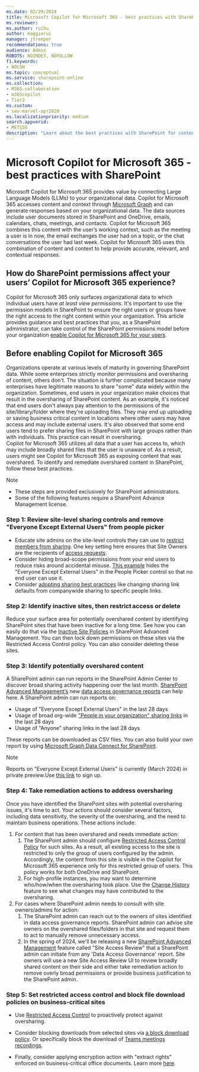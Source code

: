 ```yaml
---
ms.date: 02/29/2024
title: Microsoft Copilot for Microsoft 365 - best practices with SharePoint
ms.reviewer: 
ms.author: ruihu
author: maggierui
manager: jtremper
recommendations: true
audience: Admin
ROBOTS: NOINDEX, NOFOLLOW
f1.keywords:
- NOCSH
ms.topic: conceptual
ms.service: sharepoint-online
ms.collection: 
- M365-collaboration
- m365copilot
- Tier2
ms.custom:
- seo-marvel-apr2020
ms.localizationpriority: medium
search.appverid:
- MET150
description: "Learn about the best practices with SharePoint for content sharing when enabling Microsoft Copilot for Microsoft 365."
---
```

# Microsoft Copilot for Microsoft 365 - best practices with SharePoint

Microsoft Copilot for Microsoft 365 provides value by connecting Large Language Models (LLMs) to your organizational data. Copilot for Microsoft 365 accesses content and context through [Microsoft Graph](/graph/overview) and can generate responses based on your organizational data. The data sources include user documents stored in SharePoint and OneDrive, emails, calendars, chats, meetings, and contacts. Copilot for Microsoft 365 combines this content with the user’s working context, such as the meeting a user is in now, the email exchanges the user had on a topic, or the chat conversations the user had last week. Copilot for Microsoft 365 uses this combination of content and context to help provide accurate, relevant, and contextual responses.

## How do SharePoint permissions affect your users’ Copilot for Microsoft 365 experience?

Copilot for Microsoft 365 only surfaces organizational data to which individual users have *at least view permissions*. It's important to use the permission models in SharePoint to ensure the right users or groups have the right access to the right content within your organization.
This article provides guidance and best practices that you, as a SharePoint administrator, can take control of the SharePoint permissions model before your organization [enable Copilot for Microsoft 365 for your users](/microsoft-365-copilot/microsoft-365-copilot-enable-users).

## Before enabling Copilot for Microsoft 365

Organizations operate at various levels of maturity in governing SharePoint data. While some enterprises strictly monitor permissions and oversharing of content, others don't. The situation is further complicated because many enterprises have legitimate reasons to share "some" data widely within the organization.
Sometimes, end users in your organization make choices that result in the oversharing of SharePoint content. As an example, it's noticed that end users don't always pay attention to the permissions of the site/library/folder where they're uploading files. They may end up uploading or saving business critical content in locations where other users may have access and may include external users. It's also observed that some end users tend to prefer sharing files in SharePoint with large groups rather than with individuals. This practice can result in oversharing.  
Copilot for Microsoft 365 utilizes all data that a user has access to, which may include broadly shared files that the user is unaware of. As a result, users might see Copilot for Microsoft 365 as exposing content that was overshared.
To identify and remediate overshared content in SharePoint, follow these best practices.

> [!Note]
>
> - These steps are provided exclusively for SharePoint administrators.
> - Some of the following features require a SharePoint Advance Management license.

### Step 1: Review site-level sharing controls and remove "Everyone Except External Users" from people picker

- Educate site admins on the site-level controls they can use to [restrict members from sharing](/microsoft-365/solutions/microsoft-365-limit-sharing#sharing-with-specific-people). One key setting here ensures that Site Owners are the recipients of [access requests](https://support.microsoft.com/office/set-up-and-manage-access-requests-94b26e0b-2822-49d4-929a-8455698654b3).  
- Consider hiding broad-scope permissions from your end users to reduce risks around accidental misuse. [This example](/powershell/module/sharepoint-online/set-spotenant#example-2) hides the "Everyone Except External Users" in the People Picker control so that no end user can use it.  
- Consider [adopting sharing best practices](/microsoft-365/solutions/microsoft-365-limit-sharing) like changing sharing link defaults from companywide sharing to specific people links.

### Step 2: Identify inactive sites, then restrict access or delete

Reduce your surface area for potentially overshared content by identifying SharePoint sites that have been inactive for a long time. See how you can easily do that via the [Inactive Site Policies](/sharepoint/site-lifecycle-management#create-an-inactive-site-policy) in SharePoint Advanced Management.
You can then lock down permissions on these sites via the Restricted Access Control policy. You can also consider deleting these sites.

### Step 3: Identify potentially overshared content

A SharePoint admin can run reports in the SharePoint Admin Center to discover broad sharing activity happening over the last month. [SharePoint Advanced Management’s](/sharepoint/advanced-management) new [data access governance reports](/sharepoint/data-access-governance-reports) can help here.  A SharePoint admin can run reports on:

- Usage of "Everyone Except External Users" in the last 28 days
- Usage of broad org-wide ["People in your organization" sharing links](/sharepoint/shareable-links-anyone-specific-people-organization) in the last 28 days
- Usage of "Anyone" sharing links in the last 28 days

These reports can be downloaded as CSV files. You can also build your own report by using [Microsoft Graph Data Connect for SharePoint](/graph/data-connect-datasets#onedrive-and-sharepoint-online).  

> [!Note]
>
> Reports on "Everyone Except External Users" is currently (March 2024) in private preview.Use [this link](https://aka.ms/DAGPreviewSignUp) to sign up. 

### Step 4: Take remediation actions to address oversharing

Once you have identified the SharePoint sites with potential oversharing issues, it's time to act. Your actions should consider several factors, including data sensitivity, the severity of the oversharing, and the need to maintain business operations. These actions include:

1. For content that has been overshared and needs immediate action:
   1. The SharePoint admin should configure [Restricted Access Control Policy](/sharepoint/restricted-access-control) for such sites. As a result, all existing access to the site is restricted to only the group of users configured by the admin. Accordingly, the content from this site is visible in the Copilot for Microsoft 365 experience only for this restricted group of users. This policy works for both OneDrive and SharePoint.
   1. For high-profile instances, you may want to determine who/how/when the oversharing took place.  Use the [Change History](/sharepoint/change-history-report) feature to see what changes may have contributed to the oversharing.
1. For cases where SharePoint admin needs to consult with site owners/admins for action:
   1. The SharePoint admin can reach out to the owners of sites identified in data access governance reports. SharePoint admin can advise site owners on the overshared files/folders in that site and request them to act to manually remove unnecessary access.
   1. In the spring of 2024, we'll be releasing a new [SharePoint Advanced Management](/sharepoint/advanced-management) feature called "Site Access Review" that a SharePoint admin can initiate from any 'Data Access Governance' report. Site owners will use a new Site Access Review UI to review broadly shared content on their side and either take remediation action to remove overly broad permissions or provide business justification to the SharePoint admin.

### Step 5: Set restricted access control and block file download policies on business-critical sites

- Use [Restricted Access Control](/sharepoint/restricted-access-control) to proactively protect against oversharing.  

- Consider blocking downloads from selected sites via [a block download policy](/sharepoint/block-download-from-sites). Or specifically block the download of [Teams meetings recordings](/microsoftteams/block-download-meeting-recording).

- Finally, consider applying encryption action with "extract rights" enforced on business-critical office documents. Learn more [here](/purview/ai-microsoft-purview).
